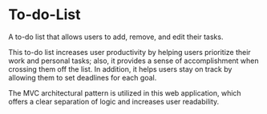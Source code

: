 # To-do-List
A to-do list that allows users to add, remove, and edit their tasks.

This to-do list increases user productivity by helping users prioritize their work and personal tasks; also, it provides a sense of accomplishment when crossing them off the list. In addition, it helps users stay on track by allowing them to set deadlines for each goal.

The MVC architectural pattern is utilized in this web application, which offers a clear separation of logic and increases user readability.
 

